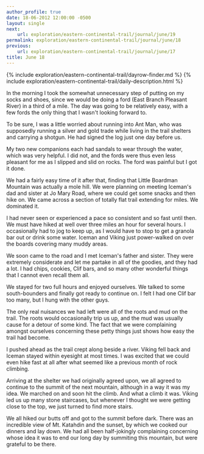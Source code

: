 ```yaml
---
author_profile: true
date: 18-06-2012 12:00:00 -0500
layout: single
next:
    url: exploration/eastern-continental-trail/journal/june/19
permalink: exploration/eastern-continental-trail/journal/june/18
previous:
    url: exploration/eastern-continental-trail/journal/june/17
title: June 18
---
```

{% include exploration/eastern-continental-trail/dayrow-finder.md %}
{% include exploration/eastern-continental-trail/daily-description.html %}

In the morning I took the somewhat unnecessary step of putting on my socks and shoes, since we would be doing a ford (East Branch Pleasant River) in a third of a mile. The day was going to be relatively easy, with a few fords the only thing that I wasn't looking forward to.

To be sure, I was a little worried about running into Ant Man, who was supposedly running a silver and gold trade while living in the trail shelters and carrying a shotgun. He had signed the log just one day before us.

My two new companions each had sandals to wear through the water, which was very helpful. I did not, and the fords were thus even less pleasant for me as I slipped and slid on rocks. The ford was painful but I got it done.

We had a fairly easy time of it after that, finding that Little Boardman Mountain was actually a mole hill. We were planning on meeting Iceman's dad and sister at Jo Mary Road, where we could get some snacks and then hike on. We came across a section of totally flat trail extending for miles. We dominated it.

I had never seen or experienced a pace so consistent and so fast until then. We must have hiked at well over three miles an hour for several hours. I occasionally had to jog to keep up, as I would have to stop to get a granola bar out or drink some water. Iceman and Viking just power-walked on over the boards covering many muddy areas.

We soon came to the road and I met Iceman's father and sister. They were extremely considerate and let me partake in all of the goodies, and they had a lot. I had chips, cookies, Clif bars, and so many other wonderful things that I cannot even recall them all.

We stayed for two full hours and enjoyed ourselves. We talked to some south-bounders and finally got ready to continue on. I felt I had one Clif bar too many, but I hung with the other guys.

The only real nuisances we had left were all of the roots and mud on the trail. The roots would occasionally trip us up, and the mud was usually cause for a detour of some kind. The fact that we were complaining amongst ourselves concerning these petty things just shows how easy the trail had become.

I pushed ahead as the trail crept along beside a river. Viking fell back and Iceman stayed within eyesight at most times. I was excited that we could even hike fast at all after what seemed like a previous month of rock climbing.

Arriving at the shelter we had originally agreed upon, we all agreed to continue to the summit of the next mountain, although in a way it was my idea. We marched on and soon hit the climb. And what a climb it was. Viking led us up many stone staircases, but whenever I thought we were getting close to the top, we just turned to find more stairs.

We all hiked our butts off and got to the summit before dark. There was an incredible view of Mt. Katahdin and the sunset, by which we cooked our dinners and lay down. We had all been half-jokingly complaining concerning whose idea it was to end our long day by summiting this mountain, but were grateful to be there.